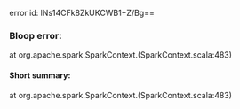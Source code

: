 error id: lNs14CFk8ZkUKCWB1+Z/Bg==
### Bloop error:

at org.apache.spark.SparkContext.<init>(SparkContext.scala:483)
#### Short summary: 

at org.apache.spark.SparkContext.<init>(SparkContext.scala:483)